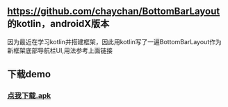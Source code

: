 ## https://github.com/chaychan/BottomBarLayout  的kotlin，androidX版本
   因为最近在学习kotlin并搭建框架，因此用kotlin写了一遍BottomBarLayout作为新框架底部导航栏UI,用法参考上面链接
   
## 下载demo 
### [点我下载.apk](https://github.com/wwy863399246/BottomBarLayoutKt/tree/master/apk/release)
